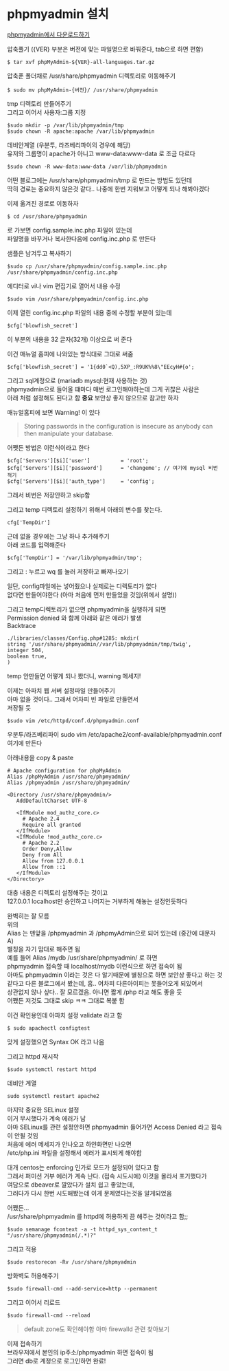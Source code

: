 # phpmyadmin 설치

[phpmyadmin에서 다운로드하기](https://www.phpmyadmin.net/downloads/)

압축풀기 ({VER} 부분은 버전에 맞는 파일명으로 바꿔준다, tab으로 하면 편함)  
```
$ tar xvf phpMyAdmin-${VER}-all-languages.tar.gz
```

압축푼 폴더채로 /usr/share/phpmyadmin 디렉토리로 이동해주기   
```
$ sudo mv phpMyAdmin-{버전}/ /usr/share/phpmyadmin
```

tmp 디렉토리 만들어주기   
그리고 이어서 사용자:그룹 지정   
```
$sudo mkdir -p /var/lib/phpmyadmin/tmp
$sudo chown -R apache:apache /var/lib/phpmyadmin
```

데비안계열 (우분투, 라즈베리파이의 경우에 해당)  
유저와 그룹명이 apache가 아니고 www-data:www-data 로 조금 다르다    
```
$sudo chown -R www-data:www-data /var/lib/phpmyadmin
```

어떤 블로그에는  /usr/share/phpmyadmin/tmp 로 만드는 방법도 있던데   
딱히 경로는 중요하지 않은것 같다.. 나중에 한번 지워보고 어떻게 되나 해봐야겠다

이제 옮겨진 경로로 이동하자
```
$ cd /usr/share/phpmyadmin 
```
로 가보면 config.sample.inc.php 파일이 있는데    
파일명을 바꾸거나 복사한다음에 config.inc.php 로 만든다

샘플은 남겨두고 복사하기
```
$sudo cp /usr/share/phpmyadmin/config.sample.inc.php  /usr/share/phpmyadmin/config.inc.php
```

에디터로 vi나 vim 편집기로 열어서 내용 수정
```
$sudo vim /usr/share/phpmyadmin/config.inc.php
```

이제 열린 config.inc.php 파일의 내용 중에 수정할 부분이 있는데    
```
$cfg['blowfish_secret']
```
이 부분의 내용을 32 글자(32개) 이상으로 써 준다   

이건 매뉴얼 홈피에 나와있는 방식대로 그대로 써줌   
```
$cfg['blowfish_secret'] = '1{dd0`<Q),5XP_:R9UK%%8\"EEcyH#{o';
```
그리고 sql계정으로 (mariadb mysql:현재 사용하는 것)    
phpmyadmin으로 들어올 떄마다 매번 로그인해야하는데 그게 귀찮은 사람은   
아래 처럼 설정해도 된다고 함
**중요** 보안상 좋지 않으므로 참고만 하자  

매뉴얼홈피에 보면 Warning! 이 있다   
> Storing passwords in the configuration is insecure as anybody can then manipulate your database.

어쨋든 방법은 이런식이라고 한다
```
$cfg['Servers'][$i]['user']          = 'root';
$cfg['Servers'][$i]['password']      = 'changeme'; // 여기에 mysql 비번 적기
$cfg['Servers'][$i]['auth_type']     = 'config';
```

그래서 비번은 저장안하고 skip함   

그리고 temp 디렉토리 설정하기 위해서 아래의 변수를 찾는다.    
```
cfg['TempDir']
```
근데 없을 경우에는 그냥 하나 추가해주기     
아래 코드를 입력해준다   
```
$cfg['TempDir'] = '/var/lib/phpmyadmin/tmp';   
```
그리고 : 누르고 wq 를 눌러 저장하고 빠져나오기   

일단, config파일에는 넣어줬으나 실제로는 디렉토리가 없다    
없다면 만들어야한다 (아마 처음에 먼저 만들었을 것임(위에서 설명))   

그리고 temp디렉토리가 없으면 phpmyadmin을 실행하게 되면    
Permission denied 와 함께 아래와 같은 에러가 발생   
Backtrace

```
./libraries/classes/Config.php#1285: mkdir(
string '/usr/share/phpmyadmin//var/lib/phpmyadmin/tmp/twig',
integer 504,
boolean true,
)
```

temp 안만들면 어떻게 되나 봤더니, warning 메세지!   

이제는 아파치 웹 서버 설정파일 만들어주기   
아마 없을 것이다.. 그래서 어차피 빈 파일로 만들면서    
저장될 듯  

```
$sudo vim /etc/httpd/conf.d/phpmyadmin.conf
```

우분투/라즈베리파이  sudo vim /etc/apache2/conf-available/phpmyadmin.conf 여기에 만든다

아래내용을 copy & paste
```
# Apache configuration for phpMyAdmin
Alias /phpMyAdmin /usr/share/phpmyadmin/
Alias /phpmyadmin /usr/share/phpmyadmin/
 
<Directory /usr/share/phpmyadmin/>
   AddDefaultCharset UTF-8
 
   <IfModule mod_authz_core.c>
     # Apache 2.4
     Require all granted
   </IfModule>
   <IfModule !mod_authz_core.c>
     # Apache 2.2
     Order Deny,Allow
     Deny from All
     Allow from 127.0.0.1
     Allow from ::1
   </IfModule>
</Directory>
```

대충 내용은 디렉토리 설정해주는 것이고   
127.0.0.1 localhost만 승인하고 나머지는 거부하게 해놓는 설정인듯하다   

완벽히는 잘 모름   
위의  
Alias 는 맨앞을 /phpmyadmin 과 /phpmyAdmin으로 되어 있는데 (중간에 대문자 A)   
별칭을 자기 맘대로 해주면 됨   
예를 들어 Alias /mydb /usr/share/phpmyadmin/ 로 하면   
phpmyadmin 접속할 때 localhost/mydb 이런식으로 하면 접속이 됨   
아마도 phpmyadmin 이라는 것은 다 알기때문에 별칭으로 하면 보안상 좋다고 하는 것   
같다고 다른 블로그에서 봤는데, 흠.. 어차피 다른아이피는 못들어오게 되있어서   
상관없지 않나 싶다.. 잘 모르겠음. 아니면 짧게 /php 라고 해도 좋을 듯  
어쨌든 저것도 그대로 skip ㅋㅋ 그대로 복붙 함  

이건 확인용인데 아파치 설정 validate 라고 함  
```
$ sudo apachectl configtest
```
맞게 설정했으면 Syntax OK 라고 나옴 

그리고 httpd 재시작 
```
$sudo systemctl restart httpd
```

데비안 계열
```
sudo systemctl restart apache2
```


마지막 중요한 SELinux 설정   
이거 무시했다가 계속 에러가 남   
아마 SELinux를 관련 설정안하면 phpmyadmin 들어가면 Access Denied 라고 접속이 안될 것임   
처음에 에러 메세지가 안나오고 하얀화면만 나오면   
/etc/php.ini 파일을 설정해서 에러가 표시되게 해야함    

대개 centos는 enforcing 인가로 모드가 설정되어 있다고 함   
그래서 퍼미션 거부 에러가 계속 난다. (접속 시도시에) 이것을 몰라서 포기했다가   
여담으로 dbeaver로 깔았다가 설치 쉽고 좋았는데,   
그러다가 다시 한번 시도해봤는데 이게 문제였다는것을 알게되었음   

어쨌든...  
/usr/share/phpmyadmin 를 httpd에 허용하게 끔 해주는 것이라고 함;;   
```
$sudo semanage fcontext -a -t httpd_sys_content_t "/usr/share/phpmyadmin(/.*)?"
```

그리고 적용
```
$sudo restorecon -Rv /usr/share/phpmyadmin
```

방화벽도 허용해주기
```
$sudo firewall-cmd --add-service=http --permanent
```
그리고 이어서 리로드
```
$sudo firewall-cmd --reload
```

>default zone도 확인해야함 아마 firewalld 관련  찾아보기

이제 접속하기    
브라우저에서 본인의 ip주소/phpmyadmin 하면 접속이 됨    
그러면 db로 계정으로 로그인하면 완료!
